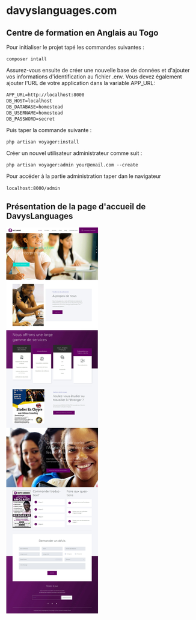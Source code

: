 # davyslanguages.com

## Centre de formation en Anglais au Togo


Pour initialiser le projet tapé les commandes suivantes :

    composer intall

Assurez-vous ensuite de créer une nouvelle base de données et d'ajouter vos informations d'identification au fichier .env. Vous devez également ajouter l'URL de votre application dans la variable APP_URL:

    APP_URL=http://localhost:8000
    DB_HOST=localhost
    DB_DATABASE=homestead
    DB_USERNAME=homestead
    DB_PASSWORD=secret

Puis taper la commande suivante : 

    php artisan voyager:install



Créer un nouvel utilisateur administrateur comme suit :

    php artisan voyager:admin your@email.com --create


Pour accéder à la partie administration taper dan le navigateur 

`localhost:8000/admin`



## Présentation de la page d'accueil de DavysLanguages
![Page d'accueil de DavysLanguages](https://github.com/ahiatak/davyslanguages/blob/master/davyslanguages-capture-1.jpg)